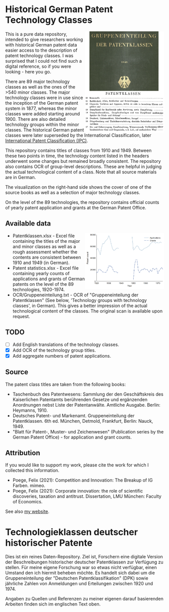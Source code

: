 # Historical German Patent Technology Classes

<img src="visual.png" width="50%" align="right" alt="Examples of German technology classes">

This is a pure data repository, intended to give researchers working with historical German patent data easier access to the description of patent technology classes. I was surprised that I could not find such a digital reference, so if you were looking - here you go.
  
There are 89 major technology classes as well as the ones of the >540 minor classes. The major technology classes were in use since the inception of the German patent system in 1877, whereas the minor classes were added starting around 1900. There are also detailed technology groups within the minor classes. The historical German patent classes were later superseded by the International Classification, later [International Patent Classification (IPC)](https://en.wikipedia.org/wiki/International_Patent_Classification#History).

This repository contains titles of classes from 1910 and 1949. Between these two points in time, the technology content listed in the headers underwent some changes but remained broadly consistent. The repository also contains OCR of group-level descriptions. These are helpful in judging the actual technological content of a class. Note that all source materials are in German.

The visualization on the right-hand side shows the cover of one of the source books as well as a selection of major technology classes.

On the level of the 89 technologies, the repository contains official counts of yearly patent application and grants at the German Patent Office.

## Available data

<img src="stats.png" width="50%" align="right" alt="Overall counts of applications and grants over time">

* Patentklassen.xlsx - Excel file containing the titles of the major and minor classes as well as a rough assessment whether the contents are consistent between 1910 and 1949 (in German).
* Patent statistics.xlsx - Excel file containing yearly counts of applications and grants of German patents on the level of the 89 technologies, 1920-1974.
* OCR/Gruppeneinteilung.txt - OCR of "Gruppeneinteilung der Patentklassen" (See below, 'Technology groups with technology classes', in German). This gives a better impression of the actual technological content of the classes. The original scan is available upon request.

## TODO

- [ ] Add English translations of the technology classes.
- [x] Add OCR of the technology group titles.
- [x] Add aggregate numbers of patent applications.

## Source

The patent class titles are taken from the following books:

* Taschenbuch des Patentwesens: Sammlung der den Geschäftskreis des Kaiserlichen Patentamts berührenden Gesetze und ergänzenden Anordnungen nebst Liste der Patentanwälte. Amtliche Ausgabe. Berlin: Heymanns, 1910.
* Deutsches Patent- und Markenamt. Gruppeneinteilung der Patentklassen. 6th ed. München, Detmold, Frankfurt, Berlin: Nauck, 1949.
* "Blatt für Patent-, Muster- und Zeichenwesen" (Publication series by the German Patent Office) - for application and grant counts.

## Attribution

If you would like to support my work, please cite the work for which I collected this information.

* Poege, Felix (2021): Competition and Innovation: The Breakup of IG Farben. mimeo.
* Poege, Felix (2021): Corporate innovation: the role of scientific discoveries, taxation and antitrust. Dissertation, LMU München: Faculty of Economics.

See also [my website](https://www.felixpoege.eu).

# Technologieklassen deutscher historischer Patente

Dies ist ein reines Daten-Repository. Ziel ist, Forschern eine digitale Version der Beschreibungen historischer deutscher Patentklassen zur Verfügung zu stellen. Für  meine eigene Forschung war so etwas nicht verfügbar, einen Umstand den ich hiermit beheben möchte. Es handelt sich dabei um die Gruppeneinteilung der "Deutschen Patentklassifikation" (DPK) sowie jährliche Zahlen von Anmeldungen und Erteilungen zwischen 1920 und 1974.

Angaben zu Quellen und Referenzen zu meiner eigenen darauf basierenden Arbeiten finden sich im englischen Text oben.
